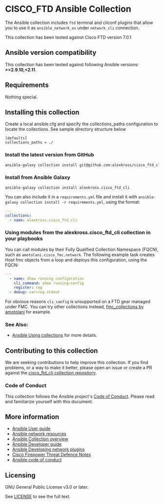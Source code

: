 # CISCO_FTD Ansible Collection

The Ansible collection includes ``ftd`` terminal and cliconf plugins that allow you to use it as ``ansible_network_os`` under ``network_cli`` connection.

This collection has been tested against Cisco FTD version 7.0.1

<!--start requires_ansible-->
## Ansible version compatibility

This collection has been tested against following Ansible versions: **>=2.9.10,<2.11**.
<!--end requires_ansible-->

## Requirements

Nothing special.

## Installing this collection

Create a local ansible.cfg and specify the collections_paths configuration to locate the collections. See sample directory structure below
```
[defaults]
collections_paths = ./
```

### Install the latest version from GitHub

```bash
ansible-galaxy collection install git@github.com:alexkross/cisco_ftd_cli.git
```


### Install from Ansible Galaxy

    ansible-galaxy collection install alexkross.cisco_ftd_cli

You can also include it in a `requirements.yml` file and install it with `ansible-galaxy collection install -r requirements.yml`, using the format:

```yaml
---
collections:
  - name: alexkross.cisco_ftd_cli
```

### Using modules from the alexkross.cisco_ftd_cli collection in your playbooks

You can call modules by their Fully Qualified Collection Namespace (FQCN), such as `amotolani.cisco_fmc.network`.
The following example task creates Host fmc objects from a loop and deploys this configuration, using the FQCN:

```yaml
---
  - name: Show running configuration
    cli_command: show running-config
    register: reg
  - debug: var=reg.stdout
```

For obvious reasons ``cli_config`` is unsupported on a FTD gear managed under FMC. You can try other collections instead, [fmc_collections by amotolani](https://github.com/amotolani/fmc_collections) for example.

### See Also:
* [Ansible Using collections](https://docs.ansible.com/ansible/latest/user_guide/collections_using.html) for more details.

## Contributing to this collection
We are seeking contributions to help improve this collection. If you find problems, or a way to make it better, please open an issue or create a PR against the [cisco_ftd_cli collection repository](https://github.com/alexkross/cisco_ftd_cli/). 


### Code of Conduct
This collection follows the Ansible project's
[Code of Conduct](https://docs.ansible.com/ansible/latest/community/code_of_conduct.html).
Please read and familiarize yourself with this document.

<!--
## Release notes
Release notes are available [here](https://github.com/alexkross/cisco_ftd_cli/blob/master/CHANGELOG.rst).

## Roadmap
-->

## More information

- [Ansible User guide](https://docs.ansible.com/ansible/latest/user_guide/index.html)
- [Ansible network resources](https://docs.ansible.com/ansible/latest/network/getting_started/network_resources.html)
- [Ansible Collection overview](https://github.com/fmc_collections/overview)
- [Ansible Developer guide](https://docs.ansible.com/ansible/latest/dev_guide/index.html)
- [Ansible Developing network plugins](https://docs.ansible.com/ansible/latest/network/dev_guide/developing_plugins_network.html)
- [Cisco Firepower Threat Defence Notes](https://github.com/willrabarber/Networking/wiki/Cisco-Firepower-Threat-Defence-Notes)
- [Ansible code of conduct](https://docs.ansible.com/ansible/latest/community/code_of_conduct.html)

## Licensing

GNU General Public License v3.0 or later.

See [LICENSE](https://www.gnu.org/licenses/gpl-3.0.txt) to see the full text.
